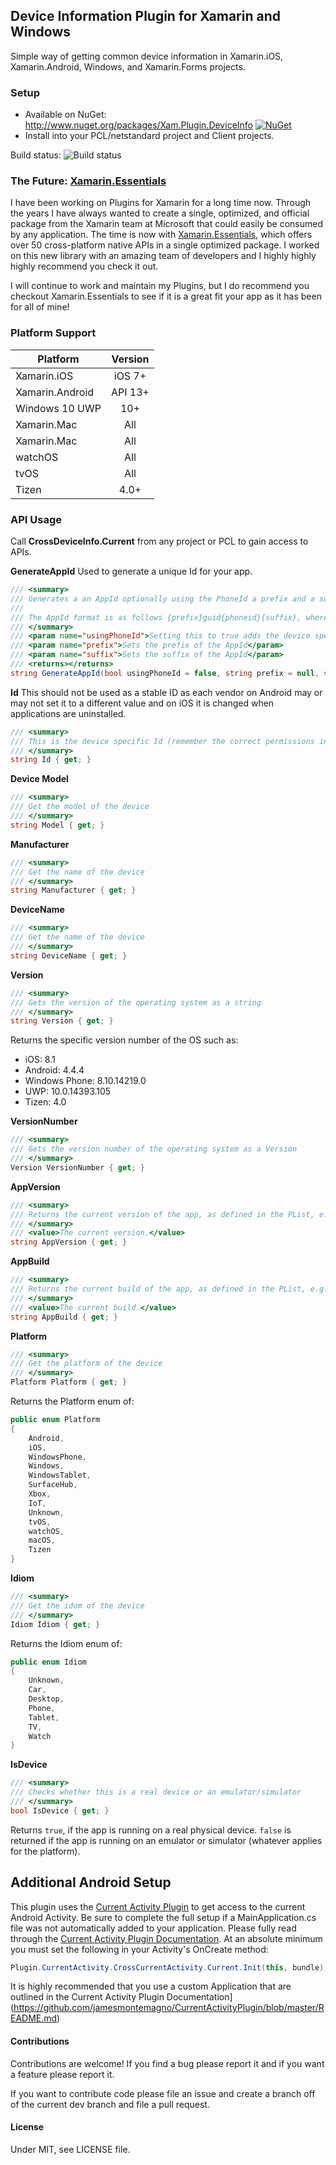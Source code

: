 ## Device Information Plugin for Xamarin and Windows

Simple way of getting common device information in Xamarin.iOS, Xamarin.Android, Windows, and Xamarin.Forms projects.

### Setup
* Available on NuGet: http://www.nuget.org/packages/Xam.Plugin.DeviceInfo [![NuGet](https://img.shields.io/nuget/v/Xam.Plugin.DeviceInfo.svg?label=NuGet)](https://www.nuget.org/packages/Xam.Plugin.DeviceInfo/)
* Install into your PCL/netstandard project and Client projects.

Build status: ![Build status](https://jamesmontemagno.visualstudio.com/_apis/public/build/definitions/6b79a378-ddd6-4e31-98ac-a12fcd68644c/20/badge)

### The Future: [Xamarin.Essentials](https://docs.microsoft.com/xamarin/essentials/index?WT.mc_id=docs-github-jamont)

I have been working on Plugins for Xamarin for a long time now. Through the years I have always wanted to create a single, optimized, and official package from the Xamarin team at Microsoft that could easily be consumed by any application. The time is now with [Xamarin.Essentials](https://docs.microsoft.com/xamarin/essentials/index?WT.mc_id=docs-github-jamont), which offers over 50 cross-platform native APIs in a single optimized package. I worked on this new library with an amazing team of developers and I highly highly highly recommend you check it out.

I will continue to work and maintain my Plugins, but I do recommend you checkout Xamarin.Essentials to see if it is a great fit your app as it has been for all of mine!

### Platform Support

|Platform|Version|
| ------------------- | :------------------: |
|Xamarin.iOS|iOS 7+|
|Xamarin.Android|API 13+|
|Windows 10 UWP|10+|
|Xamarin.Mac|All|
|Xamarin.Mac|All|
|watchOS|All|
|tvOS|All|
|Tizen|4.0+|


### API Usage

Call **CrossDeviceInfo.Current** from any project or PCL to gain access to APIs.

**GenerateAppId**
Used to generate a unique Id for your app.

```csharp
/// <summary>
/// Generates a an AppId optionally using the PhoneId a prefix and a suffix and a Guid to ensure uniqueness
///
/// The AppId format is as follows {prefix}guid{phoneid}{suffix}, where parts in {} are optional.
/// </summary>
/// <param name="usingPhoneId">Setting this to true adds the device specific id to the AppId (remember to give the app the correct permissions)</param>
/// <param name="prefix">Sets the prefix of the AppId</param>
/// <param name="suffix">Sets the suffix of the AppId</param>
/// <returns></returns>
string GenerateAppId(bool usingPhoneId = false, string prefix = null, string suffix = null);
```


**Id**
This should not be used as a stable ID as each vendor on Android may or may not set it to a different value and on iOS it is changed when applications are uninstalled.

```csharp
/// <summary>
/// This is the device specific Id (remember the correct permissions in your app to use this)
/// </summary>
string Id { get; }
```

**Device Model**
```csharp
/// <summary>
/// Get the model of the device
/// </summary>
string Model { get; }
```


**Manufacturer**
```csharp
/// <summary>
/// Get the name of the device
/// </summary>
string Manufacturer { get; }
```


**DeviceName**
```csharp
/// <summary>
/// Get the name of the device
/// </summary>
string DeviceName { get; }
```


**Version**
```csharp
/// <summary>
/// Gets the version of the operating system as a string
/// </summary>
string Version { get; }
```

Returns the specific version number of the OS such as:
* iOS: 8.1
* Android: 4.4.4
* Windows Phone: 8.10.14219.0
* UWP: 10.0.14393.105
* Tizen: 4.0

**VersionNumber**
```csharp
/// <summary>
/// Gets the version number of the operating system as a Version
/// </summary>
Version VersionNumber { get; }
```

**AppVersion**
```csharp
/// <summary>
/// Returns the current version of the app, as defined in the PList, e.g. "4.3".
/// </summary>
/// <value>The current version.</value>
string AppVersion { get; }
```

**AppBuild**
```csharp
/// <summary>
/// Returns the current build of the app, as defined in the PList, e.g. "4300".
/// </summary>
/// <value>The current build.</value>
string AppBuild { get; }
```

**Platform**
```csharp
/// <summary>
/// Get the platform of the device
/// </summary>
Platform Platform { get; }
```

Returns the Platform enum of:
```csharp
public enum Platform
{
    Android,
    iOS,
    WindowsPhone,
    Windows,
    WindowsTablet,
    SurfaceHub,
    Xbox,
    IoT,
    Unknown,
    tvOS,
    watchOS,
    macOS,
    Tizen
}
```

**Idiom**
```csharp
/// <summary>
/// Get the idom of the device
/// </summary>
Idiom Idiom { get; }
```

Returns the Idiom enum of:
```csharp
public enum Idiom
{
    Unknown,
    Car,
    Desktop,
    Phone,
    Tablet,
    TV,
    Watch
}
```

**IsDevice**
```csharp
/// <summary>
/// Checks whether this is a real device or an emulator/simulator
/// </summary>
bool IsDevice { get; }
```

Returns `true`, if the app is running on a real physical device. `false` is returned if the app is running on an emulator or simulator (whatever applies for the platform).


## Additional Android Setup

This plugin uses the [Current Activity Plugin](https://github.com/jamesmontemagno/CurrentActivityPlugin/blob/master/README.md) to get access to the current Android Activity. Be sure to complete the full setup if a MainApplication.cs file was not automatically added to your application. Please fully read through the [Current Activity Plugin Documentation](https://github.com/jamesmontemagno/CurrentActivityPlugin/blob/master/README.md). At an absolute minimum you must set the following in your Activity's OnCreate method:

```csharp
Plugin.CurrentActivity.CrossCurrentActivity.Current.Init(this, bundle);
```

It is highly recommended that you use a custom Application that are outlined in the Current Activity Plugin Documentation](https://github.com/jamesmontemagno/CurrentActivityPlugin/blob/master/README.md)


#### Contributions
Contributions are welcome! If you find a bug please report it and if you want a feature please report it.

If you want to contribute code please file an issue and create a branch off of the current dev branch and file a pull request.

#### License
Under MIT, see LICENSE file.
